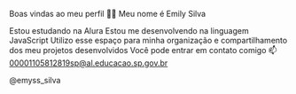 Boas vindas ao meu perfil 💙💙
Meu nome é Emily Silva

Estou estudando na Alura
Estou me desenvolvendo na linguagem JavaScript
Utilizo esse espaço para minha organização e compartilhamento dos meu projetos desenvolvidos
Você pode entrar em contato comigo 📫
00001105812819sp@al.educacao.sp.gov.br

@emyss_silva
